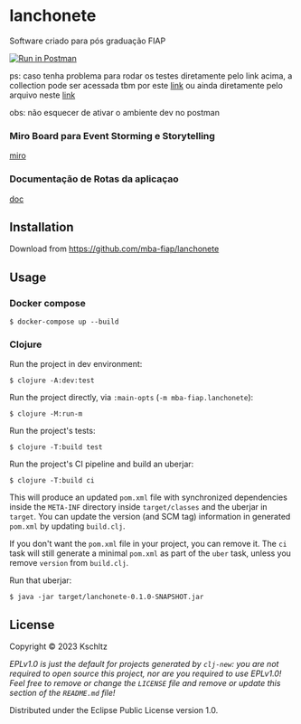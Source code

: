 # lanchonete

Software criado para pós graduação FIAP

[![Run in Postman](https://run.pstmn.io/button.svg)](https://app.getpostman.com/run-collection/7462440-796f2919-cc85-47d9-af25-6d5b3828aa38?action=collection%2Ffork&source=rip_markdown&collection-url=entityId%3D7462440-796f2919-cc85-47d9-af25-6d5b3828aa38%26entityType%3Dcollection%26workspaceId%3D89237b62-8986-4c78-81a4-725c13c2db8e#?env%5B%5Bdev%5D%20lanchonete%5D=W3sia2V5IjoiY2F0ZWdvcmlhIiwidmFsdWUiOiJsYW5jaGUiLCJlbmFibGVkIjp0cnVlLCJ0eXBlIjoiZGVmYXVsdCJ9LHsia2V5IjoiaG9zdCIsInZhbHVlIjoiaHR0cDovL2xvY2FsaG9zdDo4MDgwLyIsImVuYWJsZWQiOnRydWUsInR5cGUiOiJkZWZhdWx0In0seyJrZXkiOiJwcm9kdWN0X2lkIiwidmFsdWUiOiIiLCJlbmFibGVkIjp0cnVlLCJ0eXBlIjoiYW55In0seyJrZXkiOiJjbGllbnRlX2lkIiwidmFsdWUiOiIiLCJlbmFibGVkIjp0cnVlLCJ0eXBlIjoiZGVmYXVsdCJ9XQ==)

ps: caso tenha problema para rodar os testes diretamente pelo link acima, a collection pode ser acessada tbm por este [link](https://www.postman.com/cloudy-spaceship-8629/workspace/pos-fiap/collection/7462440-796f2919-cc85-47d9-af25-6d5b3828aa38?action=share&creator=7462440&active-environment=7462440-a3f44872-cf4b-4e3e-8a28-8a1dee94f395) ou ainda diretamente pelo arquivo neste [link](https://1drv.ms/f/s!ArHPKY_La1NFiKUY6SFT0c88iZI3mA?e=ZDs4fj)

obs: não esquecer de ativar o ambiente dev no postman

### Miro Board para Event Storming e Storytelling

[miro](https://miro.com/app/board/uXjVMg_qpOA=/?share_link_id=776193048301)

### Documentação de Rotas da aplicaçao

[doc](/doc/routes.md)

## Installation

Download from https://github.com/mba-fiap/lanchonete

## Usage

### Docker compose

    $ docker-compose up --build

### Clojure

Run the project in dev environment:

    $ clojure -A:dev:test

Run the project directly, via `:main-opts` (`-m mba-fiap.lanchonete`):

    $ clojure -M:run-m

Run the project's tests:

    $ clojure -T:build test

Run the project's CI pipeline and build an uberjar:

    $ clojure -T:build ci

This will produce an updated `pom.xml` file with synchronized dependencies inside the `META-INF`
directory inside `target/classes` and the uberjar in `target`. You can update the version (and SCM tag)
information in generated `pom.xml` by updating `build.clj`.

If you don't want the `pom.xml` file in your project, you can remove it. The `ci` task will
still generate a minimal `pom.xml` as part of the `uber` task, unless you remove `version`
from `build.clj`.

Run that uberjar:

    $ java -jar target/lanchonete-0.1.0-SNAPSHOT.jar

## License

Copyright © 2023 Kschltz

_EPLv1.0 is just the default for projects generated by `clj-new`: you are not_
_required to open source this project, nor are you required to use EPLv1.0!_
_Feel free to remove or change the `LICENSE` file and remove or update this_
_section of the `README.md` file!_

Distributed under the Eclipse Public License version 1.0.
